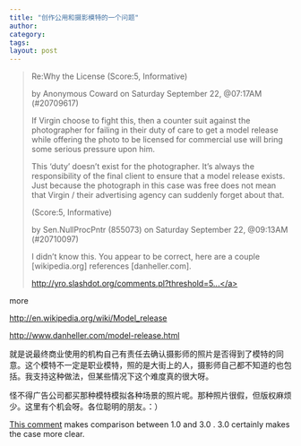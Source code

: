 ```yaml
---
title: "创作公用和摄影模特的一个问题"
author:
category: 
tags: 
layout: post
---
```

<blockquote>

Re:Why the License (Score:5, Informative)

by Anonymous Coward on Saturday September 22, @07:17AM (#20709617)



If Virgin choose to fight this, then a counter suit against the photographer for failing in their duty of care to get a model release while offering the photo to be licensed for commercial use will bring some serious pressure upon him.



This ‘duty’ doesn’t exist for the photographer. It’s always the responsibility of the final client to ensure that a model release exists. Just because the photograph in this case was free does not mean that Virgin / their advertising agency can suddenly forget about that.



(Score:5, Informative)

by Sen.NullProcPntr (855073) on Saturday September 22, @09:13AM (#20710097)

I didn’t know this. You appear to be correct, here are a couple [wikipedia.org] references [danheller.com].



<a href="http://yro.slashdot.org/comments.pl?threshold=5&mode=thread&commentsort=0&op=Change&sid=305437">http://yro.slashdot.org/comments.pl?threshold=5...</a>

</blockquote>

more 

<a href="http://en.wikipedia.org/wiki/Model_release">http://en.wikipedia.org/wiki/Model_release</a>

<a href="http://www.danheller.com/model-release.html">http://www.danheller.com/model-release.html</a>

就是说最终商业使用的机构自己有责任去确认摄影师的照片是否得到了模特的同意。这个模特不一定是职业模特，照的是大街上的人，摄影师自己都不知道的也包括。我支持这种做法，但某些情况下这个难度真的很大呀。

怪不得广告公司都买那种模特模拟各种场景的照片呢。那种照片很假，但版权麻烦少。这里有个机会呀。各位聪明的朋友。：）

<a href="http://yro.slashdot.org/comments.pl?sid=305437&cid=20709887">This comment</a> makes comparison between 1.0 and 3.0 . 3.0 certainly makes the case more clear.

